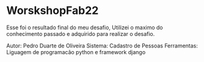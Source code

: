 # WorskshopFab22

Esse foi o resultado final do meu desafio,
Utilizei o maximo do conhecimento passado e adquirido
para realizar o desafio.

Autor: Pedro Duarte de Oliveira
Sistema: Cadastro de Pessoas
Ferramentas: Liguagem de programacão python e framework django